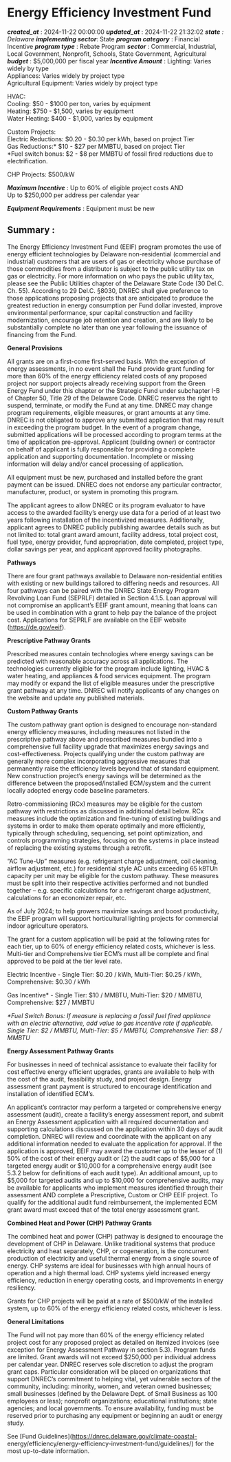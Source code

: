 # Energy Efficiency Investment Fund 
 ***created_at*** : 2024-11-22 00:00:00 
 ***updated_at*** : 2024-11-22 21:32:02 
 ***state** : Delaware 
 **implementing sector***: State 
 ***program category*** : Financial Incentive 
 ***program type*** : Rebate Program 
 ***sector*** : Commercial, Industrial, Local Government, Nonprofit, Schools, State Government, Agricultural 
 ***budget*** : $5,000,000 per fiscal year 
 ***Incentive Amount*** : Lighting: Varies widely by type  
Appliances: Varies widely by project type  
Agricultural Equipment: Varies widely by project type  
  
HVAC:  
Cooling: $50 - $1000 per ton, varies by equipment  
Heating: $750 - $1,500, varies by equipment  
Water Heating: $400 - $1,000, varies by equipment  
  
Custom Projects:  
Electric Reductions: $0.20 - $0.30 per kWh, based on project Tier  
Gas Reductions:* $10 - $27 per MMBTU, based on project Tier  
*Fuel switch bonus: $2 - $8 per MMBTU of fossil fired reductions due to electrification.   
  
CHP Projects: $500/kW

 
 ***Maximum Incentive*** : Up to 60% of eligible project costs AND  
Up to $250,000 per address per calendar year

 
 ***Equipment Requirements*** : Equipment must be new

 
 ## Summary : 
 The Energy Efficiency Investment Fund (EEIF) program promotes the use of
energy efficient technologies by Delaware non-residential (commercial and
industrial) customers that are users of gas or electricity whose purchase of
those commodities from a distributor is subject to the public utility tax on
gas or electricity. For more information on who pays the public utility tax,
please see the Public Utilities chapter of the Delaware State Code (30 Del.C.
Ch. 55). According to 29 Del.C. §8030, DNREC shall give preference to those
applications proposing projects that are anticipated to produce the greatest
reduction in energy consumption per Fund dollar invested, improve
environmental performance, spur capital construction and facility
modernization, encourage job retention and creation, and are likely to be
substantially complete no later than one year following the issuance of
financing from the Fund.

**General Provisions**

All grants are on a first-come first-served basis. With the exception of
energy assessments, in no event shall the Fund provide grant funding for more
than 60% of the energy efficiency related costs of any proposed project nor
support projects already receiving support from the Green Energy Fund under
this chapter or the Strategic Fund under subchapter I-B of Chapter 50, Title
29 of the Delaware Code. DNREC reserves the right to suspend, terminate, or
modify the Fund at any time. DNREC may change program requirements, eligible
measures, or grant amounts at any time. DNREC is not obligated to approve any
submitted application that may result in exceeding the program budget. In the
event of a program change, submitted applications will be processed according
to program terms at the time of application pre-approval. Applicant (building
owner) or contractor on behalf of applicant is fully responsible for providing
a complete application and supporting documentation. Incomplete or missing
information will delay and/or cancel processing of application.

All equipment must be new, purchased and installed before the grant payment
can be issued. DNREC does not endorse any particular contractor, manufacturer,
product, or system in promoting this program.

The applicant agrees to allow DNREC or its program evaluator to have access to
the awarded facility’s energy use data for a period of at least two years
following installation of the incentivized measures. Additionally, applicant
agrees to DNREC publicly publishing awardee details such as but not limited
to: total grant award amount, facility address, total project cost, fuel type,
energy provider, fund appropriation, date completed, project type, dollar
savings per year, and applicant approved facility photographs.

**Pathways**

There are four grant pathways available to Delaware non-residential entities
with existing or new buildings tailored to differing needs and resources. All
four pathways can be paired with the DNREC State Energy Program Revolving Loan
Fund (SEPRLF) detailed in Section 4.1.5. Loan approval will not compromise an
applicant’s EEIF grant amount, meaning that loans can be used in combination
with a grant to help pay the balance of the project cost. Applications for
SEPRLF are available on the EEIF website (https://de.gov/eeif).

**Prescriptive Pathway Grants**

Prescribed measures contain technologies where energy savings can be predicted
with reasonable accuracy across all applications. The technologies currently
eligible for the program include lighting, HVAC & water heating, and
appliances & food services equipment. The program may modify or expand the
list of eligible measures under the prescriptive grant pathway at any time.
DNREC will notify applicants of any changes on the website and update any
published materials.

**Custom Pathway Grants**

The custom pathway grant option is designed to encourage non-standard energy
efficiency measures, including measures not listed in the prescriptive pathway
above and prescribed measures bundled into a comprehensive full facility
upgrade that maximizes energy savings and cost-effectiveness. Projects
qualifying under the custom pathway are generally more complex incorporating
aggressive measures that permanently raise the efficiency levels beyond that
of standard equipment. New construction project’s energy savings will be
determined as the difference between the proposed/installed ECM/system and the
current locally adopted energy code baseline parameters.

Retro-commissioning (RCx) measures may be eligible for the custom pathway with
restrictions as discussed in additional detail below. RCx measures include the
optimization and fine-tuning of existing buildings and systems in order to
make them operate optimally and more efficiently, typically through
scheduling, sequencing, set point optimization, and controls programming
strategies, focusing on the systems in place instead of replacing the existing
systems through a retrofit.

“AC Tune-Up” measures (e.g. refrigerant charge adjustment, coil cleaning,
airflow adjustment, etc.) for residential style AC units exceeding 65 kBTUh
capacity per unit may be eligible for the custom pathway. These measures must
be split into their respective activities performed and not bundled together –
e.g. specific calculations for a refrigerant charge adjustment, calculations
for an economizer repair, etc.

As of July 2024; to help growers maximize savings and boost productivity, the
EEIF program will support horticultural lighting projects for commercial
indoor agriculture operators.

The grant for a custom application will be paid at the following rates for
each tier, up to 60% of energy efficiency related costs, whichever is less.
Multi-tier and Comprehensive tier ECM’s must all be complete and final
approved to be paid at the tier level rate.

Electric Incentive - Single Tier: $0.20 / kWh, Multi-Tier: $0.25 / kWh,
Comprehensive: $0.30 / kWh

Gas Incentive* - Single Tier: $10 / MMBTU, Multi-Tier: $20 / MMBTU,
Comprehensive: $27 / MMBTU

 _*Fuel Switch Bonus: If measure is replacing a fossil fuel fired appliance
with an electric alternative, add value to gas incentive rate if applicable.
Single Tier: $2 / MMBTU, Multi-Tier: $5 / MMBTU, Comprehensive Tier: $8 /
MMBTU_

**Energy Assessment Pathway Grants**

For businesses in need of technical assistance to evaluate their facility for
cost effective energy efficient upgrades, grants are available to help with
the cost of the audit, feasibility study, and project design. Energy
assessment grant payment is structured to encourage identification and
installation of identified ECM’s.

An applicant’s contractor may perform a targeted or comprehensive energy
assessment (audit), create a facility’s energy assessment report, and submit
an Energy Assessment application with all required documentation and
supporting calculations discussed on the application within 30 days of audit
completion. DNREC will review and coordinate with the applicant on any
additional information needed to evaluate the application for approval. If the
application is approved, EEIF may award the customer up to the lesser of (1)
50% of the cost of their energy audit or (2) the audit caps of $5,000 for a
targeted energy audit or $10,000 for a comprehensive energy audit (see 5.3.2
below for definitions of each audit type). An additional amount, up to $5,000
for targeted audits and up to $10,000 for comprehensive audits, may be
available for applicants who implement measures identified through their
assessment AND complete a Prescriptive, Custom or CHP EEIF project. To qualify
for the additional audit fund reimbursement, the implemented ECM grant award
must exceed that of the total energy assessment grant.

**Combined Heat and Power (CHP) Pathway Grants**

The combined heat and power (CHP) pathway is designed to encourage the
development of CHP in Delaware. Unlike traditional systems that produce
electricity and heat separately, CHP, or cogeneration, is the concurrent
production of electricity and useful thermal energy from a single source of
energy. CHP systems are ideal for businesses with high annual hours of
operation and a high thermal load. CHP systems yield increased energy
efficiency, reduction in energy operating costs, and improvements in energy
resiliency.

Grants for CHP projects will be paid at a rate of $500/kW of the installed
system, up to 60% of the energy efficiency related costs, whichever is less.

**General Limitations**

The Fund will not pay more than 60% of the energy efficiency related project
cost for any proposed project as detailed on itemized invoices (see exception
for Energy Assessment Pathway in section 5.3). Program funds are limited.
Grant awards will not exceed $250,000 per individual address per calendar
year. DNREC reserves sole discretion to adjust the program grant caps.
Particular consideration will be placed on organizations that support DNREC’s
commitment to helping vital, yet vulnerable sectors of the community,
including: minority, women, and veteran owned businesses; small businesses
(defined by the Delaware Dept. of Small Business as 100 employees or less);
nonprofit organizations; educational institutions; state agencies; and local
governments. To ensure availability, funding must be reserved prior to
purchasing any equipment or beginning an audit or energy study.

See [Fund Guidelines](https://dnrec.delaware.gov/climate-coastal-
energy/efficiency/energy-efficiency-investment-fund/guidelines/) for the most
up-to-date information.

 
 